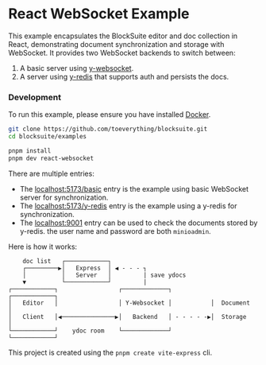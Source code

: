# React WebSocket Example

This example encapsulates the BlockSuite editor and doc collection in React, demonstrating document synchronization and storage with WebSocket. It provides two WebSocket backends to switch between:

1. A basic server using [y-websocket](https://github.com/yjs/y-websocket).
2. A server using [y-redis](https://github.com/yjs/y-redis) that supports auth and persists the docs.

### Development

To run this example, please ensure you have installed [Docker](https://www.docker.com/).

```sh
git clone https://github.com/toeverything/blocksuite.git
cd blocksuite/examples

pnpm install
pnpm dev react-websocket
```

There are multiple entries:

- The [localhost:5173/basic](http://localhost:5173/basic) entry is the example using basic WebSocket server for synchronization.
- The [localhost:5173/y-redis](http://localhost:5173/y-redis) entry is the example using a y-redis for synchronization.
- The [localhost:9001](http://localhost:9001) entry can be used to check the documents stored by y-redis. the user name and password are both `minioadmin`.

Here is how it works:

```
    doc list   ┌────────────┐
    ┌─────────▶│   Express  │ ◀ - - - ┐
    │          │   Server   │         | save ydocs
    ▼          └────────────┘         |
┌────────────┐                 ┌─────────────┐           ┌────────────┐
│   Editor   │                 │ Y-Websocket │           │  Document  │
│   Client   │◀───────────────▶│   Backend   │ - - - - -▶│  Storage   │
└────────────┘    ydoc room    └─────────────┘           └────────────┘
```

This project is created using the `pnpm create vite-express` cli.
